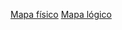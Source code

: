 [Mapa físico](https://docs.google.com/document/d/1DWJ0EOQ6woD5V9gWAvIBAPpyk9PVQApkwY24n8AaCcg)
[Mapa lógico](https://drive.google.com/drive/folders/1j211wH9MCF0pOu8TXoS5swn5BDlmHt6w)
